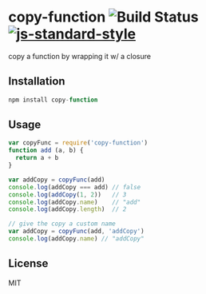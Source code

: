 # copy-function ![Build Status](https://travis-ci.org/tjmehta/copy-function.svg?branch=master) [![js-standard-style](https://img.shields.io/badge/code%20style-standard-brightgreen.svg?style=flat)](http://standardjs.com/)
copy a function by wrapping it w/ a closure

## Installation
```js
npm install copy-function
```

## Usage
```js
var copyFunc = require('copy-function')
function add (a, b) {
  return a + b
}

var addCopy = copyFunc(add)
console.log(addCopy === add) // false
console.log(addCopy(1, 2))   // 3
console.log(addCopy.name)    // "add"
console.log(addCopy.length)  // 2

// give the copy a custom name
var addCopy = copyFunc(add, 'addCopy')
console.log(addCopy.name) // "addCopy"
```

## License
MIT
